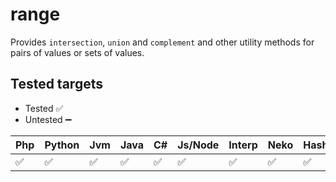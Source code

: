 # range

Provides `intersection`, `union` and `complement` and other utility methods for
pairs of values or sets of values.

## Tested targets

- Tested ✅
- Untested ➖

| Php | Python | Jvm |Java | C# | Js/Node | Interp | Neko | HashLink | Lua | CPP |
| - | -| - | - | - |- | -| - | - | - | - |
| ✅ | ✅     | ✅ |✅  | ✅ | ✅     | ✅ | ✅  | ✅       | ➖ | ➖ |
